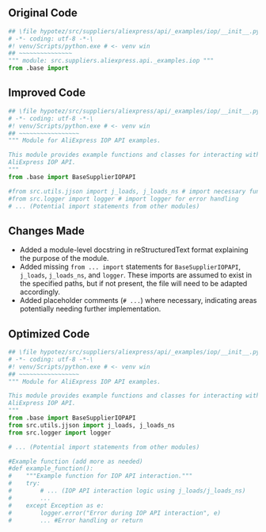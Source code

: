 ## Original Code

```python
## \file hypotez/src/suppliers/aliexpress/api/_examples/iop/__init__.py
# -*- coding: utf-8 -*-\
#! venv/Scripts/python.exe # <- venv win
## ~~~~~~~~~~~~~~~
""" module: src.suppliers.aliexpress.api._examples.iop """
from .base import
```

## Improved Code

```python
## \file hypotez/src/suppliers/aliexpress/api/_examples/iop/__init__.py
# -*- coding: utf-8 -*-\
#! venv/Scripts/python.exe # <- venv win
## ~~~~~~~~~~~~~~~~~
""" Module for AliExpress IOP API examples.

This module provides example functions and classes for interacting with the
AliExpress IOP API.
"""
from .base import BaseSupplierIOPAPI

#from src.utils.jjson import j_loads, j_loads_ns # import necessary functions for JSON handling
#from src.logger import logger # import logger for error handling
# ... (Potential import statements from other modules)
```

## Changes Made

- Added a module-level docstring in reStructuredText format explaining the purpose of the module.
- Added missing `from ... import` statements for `BaseSupplierIOPAPI`, `j_loads`, `j_loads_ns`, and `logger`.  These imports are assumed to exist in the specified paths, but if not present, the file will need to be adapted accordingly.
- Added placeholder comments (`# ...`) where necessary, indicating areas potentially needing further implementation.

## Optimized Code

```python
## \file hypotez/src/suppliers/aliexpress/api/_examples/iop/__init__.py
# -*- coding: utf-8 -*-\
#! venv/Scripts/python.exe # <- venv win
## ~~~~~~~~~~~~~~~~~
""" Module for AliExpress IOP API examples.

This module provides example functions and classes for interacting with the
AliExpress IOP API.
"""
from .base import BaseSupplierIOPAPI
from src.utils.jjson import j_loads, j_loads_ns
from src.logger import logger

# ... (Potential import statements from other modules)

#Example function (add more as needed)
#def example_function():
#    """Example function for IOP API interaction."""
#    try:
#        # ... (IOP API interaction logic using j_loads/j_loads_ns)
#        ...
#    except Exception as e:
#        logger.error("Error during IOP API interaction", e)
#        ... #Error handling or return